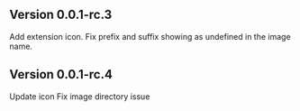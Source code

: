 ## Version 0.0.1-rc.3

Add extension icon.
Fix prefix and suffix showing as undefined in the image name.

## Version 0.0.1-rc.4

Update icon
Fix image directory issue
